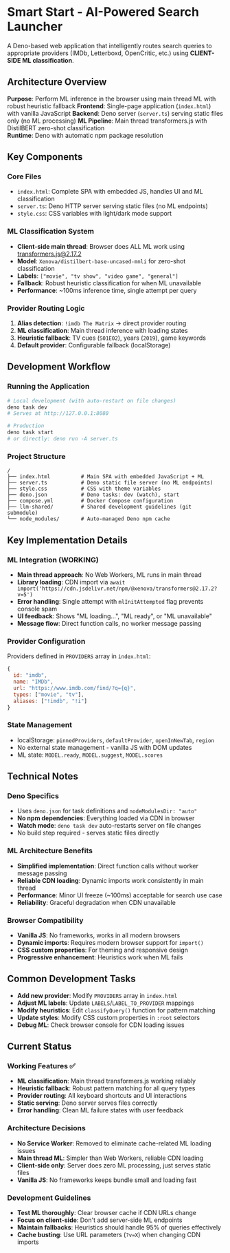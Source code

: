 # Smart Start - AI-Powered Search Launcher

A Deno-based web application that intelligently routes search queries to appropriate providers (IMDb, Letterboxd, OpenCritic, etc.) using **CLIENT-SIDE ML classification**.

## Architecture Overview

**Purpose**: Perform ML inference in the browser using main thread ML with robust heuristic fallback
**Frontend**: Single-page application (`index.html`) with vanilla JavaScript
**Backend**: Deno server (`server.ts`) serving static files only (no ML processing)
**ML Pipeline**: Main thread transformers.js with DistilBERT zero-shot classification  
**Runtime**: Deno with automatic npm package resolution

## Key Components

### Core Files

- `index.html`: Complete SPA with embedded JS, handles UI and ML classification
- `server.ts`: Deno HTTP server serving static files (no ML endpoints)
- `style.css`: CSS variables with light/dark mode support

### ML Classification System

- **Client-side main thread**: Browser does ALL ML work using transformers.js@2.17.2
- **Model**: `Xenova/distilbert-base-uncased-mnli` for zero-shot classification
- **Labels**: `["movie", "tv show", "video game", "general"]`
- **Fallback**: Robust heuristic classification for when ML unavailable
- **Performance**: ~100ms inference time, single attempt per query

### Provider Routing Logic

1. **Alias detection**: `!imdb The Matrix` → direct provider routing
2. **ML classification**: Main thread inference with loading states
3. **Heuristic fallback**: TV cues (`S01E02`), years (`2019`), game keywords
4. **Default provider**: Configurable fallback (localStorage)

## Development Workflow

### Running the Application

```bash
# Local development (with auto-restart on file changes)
deno task dev
# Serves at http://127.0.0.1:8080

# Production
deno task start
# or directly: deno run -A server.ts
```

### Project Structure

```text
/
├── index.html          # Main SPA with embedded JavaScript + ML
├── server.ts           # Deno static file server (no ML endpoints)
├── style.css           # CSS with theme variables
├── deno.json           # Deno tasks: dev (watch), start
├── compose.yml         # Docker Compose configuration
├── llm-shared/         # Shared development guidelines (git submodule)
└── node_modules/       # Auto-managed Deno npm cache
```

## Key Implementation Details

### ML Integration (WORKING)

- **Main thread approach**: No Web Workers, ML runs in main thread
- **Library loading**: CDN import via `await import('https://cdn.jsdelivr.net/npm/@xenova/transformers@2.17.2?v=5')`
- **Error handling**: Single attempt with `mlInitAttempted` flag prevents console spam
- **UI feedback**: Shows "ML loading...", "ML ready", or "ML unavailable"
- **Message flow**: Direct function calls, no worker message passing

### Provider Configuration

Providers defined in `PROVIDERS` array in `index.html`:

```javascript
{
  id: "imdb",
  name: "IMDb",
  url: "https://www.imdb.com/find/?q={q}",
  types: ["movie", "tv"],
  aliases: ["!imdb", "!i"]
}
```

### State Management

- localStorage: `pinnedProviders`, `defaultProvider`, `openInNewTab`, `region`
- No external state management - vanilla JS with DOM updates
- ML state: `MODEL.ready`, `MODEL.suggest`, `MODEL.scores`

## Technical Notes

### Deno Specifics

- Uses `deno.json` for task definitions and `nodeModulesDir: "auto"`
- **No npm dependencies**: Everything loaded via CDN in browser
- **Watch mode**: `deno task dev` auto-restarts server on file changes
- No build step required - serves static files directly

### ML Architecture Benefits

- **Simplified implementation**: Direct function calls without worker message passing
- **Reliable CDN loading**: Dynamic imports work consistently in main thread
- **Performance**: Minor UI freeze (~100ms) acceptable for search use case
- **Reliability**: Graceful degradation when CDN unavailable

### Browser Compatibility

- **Vanilla JS**: No frameworks, works in all modern browsers
- **Dynamic imports**: Requires modern browser support for `import()`
- **CSS custom properties**: For theming and responsive design
- **Progressive enhancement**: Heuristics work when ML fails

## Common Development Tasks

- **Add new provider**: Modify `PROVIDERS` array in `index.html`
- **Adjust ML labels**: Update `LABELS`/`LABEL_TO_PROVIDER` mappings
- **Modify heuristics**: Edit `classifyQuery()` function for pattern matching
- **Update styles**: Modify CSS custom properties in `:root` selectors
- **Debug ML**: Check browser console for CDN loading issues

## Current Status

### Working Features ✅

- **ML classification**: Main thread transformers.js working reliably
- **Heuristic fallback**: Robust pattern matching for all query types
- **Provider routing**: All keyboard shortcuts and UI interactions
- **Static serving**: Deno server serves files correctly
- **Error handling**: Clean ML failure states with user feedback

### Architecture Decisions

- **No Service Worker**: Removed to eliminate cache-related ML loading issues
- **Main thread ML**: Simpler than Web Workers, reliable CDN loading
- **Client-side only**: Server does zero ML processing, just serves static files
- **Vanilla JS**: No frameworks keeps bundle small and loading fast

### Development Guidelines

- **Test ML thoroughly**: Clear browser cache if CDN URLs change
- **Focus on client-side**: Don't add server-side ML endpoints
- **Maintain fallbacks**: Heuristics should handle 95% of queries effectively
- **Cache busting**: Use URL parameters (`?v=X`) when changing CDN imports
